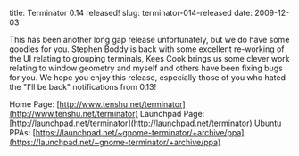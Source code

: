 title: Terminator 0.14 released!
slug: terminator-014-released
date: 2009-12-03


This has been another long gap release unfortunately, but we do have some goodies for you.
Stephen Boddy is back with some excellent re-working of the UI relating to grouping terminals, Kees Cook brings us some clever work relating to window geometry and myself and others have been fixing bugs for you. We hope you enjoy this release, especially those of you who hated the "I'll be back" notifications from 0.13!

Home Page: [http://www.tenshu.net/terminator](http://www.tenshu.net/terminator)
Launchpad Page: [http://launchpad.net/terminator](http://launchpad.net/terminator)
Ubuntu PPAs: [https://launchpad.net/~gnome-terminator/+archive/ppa](https://launchpad.net/~gnome-terminator/+archive/ppa)
